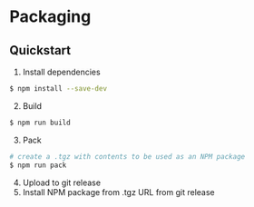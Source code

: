 # Packaging

## Quickstart

1. Install dependencies
```sh
$ npm install --save-dev
```
2. Build
```sh
$ npm run build
```
3. Pack
```sh
# create a .tgz with contents to be used as an NPM package
$ npm run pack
```
4. Upload to git release
5. Install NPM package from .tgz URL from git release